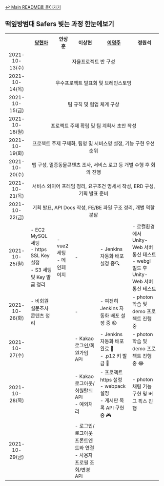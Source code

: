 [↩ Main README로 돌아가기](../README.md)

## 떡잎방범대 Safers 빚는 과정 한눈에보기

<table>
  <tr>
    <th></th>
    <th><a href="https://github.com/eona1301">당현아</a></th>
    <th>안상훈</th>
    <th>이상현</th>
    <th><a href="https://github.com/0JUUU">이영주</a></th>
    <th>정원석</th>
  </tr>
  <tr>
    <td align="center">2021-10-13(수)</td>
    <td align="center" colspan="5">자율프로젝트 반 구성</td>
  </tr>
  <tr>
    <td align="center">2021-10-14(목)</td>
    <td align="center" colspan="5">우수프로젝트 발표회 및 브레인스토밍</td>
  </tr>
  <tr>
    <td align="center">2021-10-15(금)</td>
    <td align="center" colspan="5">팀 규칙 및 협업 체계 구상</td>
  </tr>
  <tr>
    <td align="center">2021-10-18(월)</td>
    <td align="center" colspan="5">프로젝트 주제 확립 및 팀 계획서 초안 작성</td>
  </tr>
  <tr>
    <td align="center">2021-10-19(화)</td>
    <td align="center" colspan="5">프로젝트 주제 구체화, 팀명 및 서비스명 설정, 기능 구현 우선순위</td>
  </tr>
  <tr>
    <td align="center">2021-10-20(수)</td>
    <td align="center" colspan="5">맵 구성, 멸종동물콘텐츠 조사, 서비스 로고 등 개별 수행 후 회의 진행</td>
  </tr>
  <tr>
    <td align="center">2021-10-21(목)</td>
    <td align="center" colspan="5">서비스 와이어 프레임 정리, 요구조건 명세서 작성, ERD 구성, 기획 발표 준비</td>
  </tr>
  <tr>
    <td align="center">2021-10-22(금)</td>
    <td align="center" colspan="5">기획 발표, API Docs 작성, FE/BE 파일 구조 정리, 개별 역할 분담</td>
  </tr>
  <tr>
    <td align="center">2021-10-25(월)</td>
    <td>- EC2 MySQL 세팅<br>- https SSL Key 설정<br>- S3 세팅 및 Key 발급 정리</td>
    <td>- vue2 세팅<br>- 메인페이지</td>
    <td>-</td>
    <td>- Jenkins 자동화 배포 설정 중🔍</td>
    <td>- 로컬환경에서 Unity-Web 서버 통신 테스트<br>- webgl 빌드 후 Unity-Web 서버 통신 테스트</td>
  </tr>
  <tr>
    <td align="center">2021-10-26(화)</td>
    <td>- 비회원 설문조사 콘텐츠 정리</td>
    <td></td>
    <td>-</td>
    <td>- 여전히 Jenkins 자동화 배포 설정 중 😡</td>
    <td>- photon 학습 및 demo 프로젝트 진행 중</td>
  </tr>
  <tr>
    <td align="center">2021-10-27(수)</td>
    <td></td>
    <td></td>
    <td>- Kakao 로그인/회원가입 API</td>
    <td>- Jenkins 자동화 배포 완료 🎉 <br> - .p12 키 발급 🔑</td>
    <td>- photon 학습 및 demo 프로젝트 진행 중 😂</td>
  </tr>
  <tr>
    <td align="center">2021-10-28(목)</td>
    <td></td>
    <td></td>
    <td>- Kakao 로그아웃/회원탈퇴 API <br> - 예외처리 </td>
    <td>- 프로젝트 https 설정 <br> - webpack 설정 <br> - 게시판 목록 API 구현 중 🎮</td>
    <td>- photon 채팅 기능 구현 및 버그 픽스 진행</td>
  </tr>
  <tr>
    <td align="center">2021-10-29(금)</td>
    <td></td>
    <td></td>
    <td>- 로그인/로그아웃 프론트엔트와 연결 <br> - 사용자 프로필 조회/변경 API </td>
    <td></td>
    <td></td>
  </tr>
</table>

